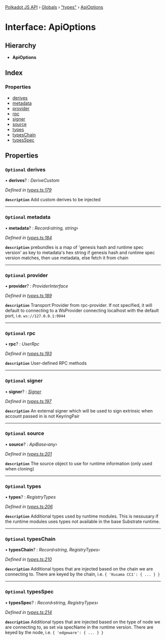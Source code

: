 [Polkadot JS API](../README.md) › [Globals](../globals.md) › ["types"](../modules/_types_.md) › [ApiOptions](_types_.apioptions.md)

# Interface: ApiOptions

## Hierarchy

* **ApiOptions**

## Index

### Properties

* [derives](_types_.apioptions.md#optional-derives)
* [metadata](_types_.apioptions.md#optional-metadata)
* [provider](_types_.apioptions.md#optional-provider)
* [rpc](_types_.apioptions.md#optional-rpc)
* [signer](_types_.apioptions.md#optional-signer)
* [source](_types_.apioptions.md#optional-source)
* [types](_types_.apioptions.md#optional-types)
* [typesChain](_types_.apioptions.md#optional-typeschain)
* [typesSpec](_types_.apioptions.md#optional-typesspec)

## Properties

### `Optional` derives

• **derives**? : *DeriveCustom*

*Defined in [types.ts:179](https://github.com/polkadot-js/api/blob/2875fdf2cf/packages/api/src/types.ts#L179)*

**`description`** Add custom derives to be injected

___

### `Optional` metadata

• **metadata**? : *Record‹string, string›*

*Defined in [types.ts:184](https://github.com/polkadot-js/api/blob/2875fdf2cf/packages/api/src/types.ts#L184)*

**`description`** prebundles is a map of 'genesis hash and runtime spec version' as key to metadata's hex string
if genesis hash and runtime spec version matches, then use metadata, else fetch it from chain

___

### `Optional` provider

• **provider**? : *ProviderInterface*

*Defined in [types.ts:189](https://github.com/polkadot-js/api/blob/2875fdf2cf/packages/api/src/types.ts#L189)*

**`description`** Transport Provider from rpc-provider. If not specified, it will default to
connecting to a WsProvider connecting localhost with the default port, i.e. `ws://127.0.0.1:9944`

___

### `Optional` rpc

• **rpc**? : *UserRpc*

*Defined in [types.ts:193](https://github.com/polkadot-js/api/blob/2875fdf2cf/packages/api/src/types.ts#L193)*

**`description`** User-defined RPC methods

___

### `Optional` signer

• **signer**? : *[Signer](_types_.signer.md)*

*Defined in [types.ts:197](https://github.com/polkadot-js/api/blob/2875fdf2cf/packages/api/src/types.ts#L197)*

**`description`** An external signer which will be used to sign extrinsic when account passed in is not KeyringPair

___

### `Optional` source

• **source**? : *ApiBase‹any›*

*Defined in [types.ts:201](https://github.com/polkadot-js/api/blob/2875fdf2cf/packages/api/src/types.ts#L201)*

**`description`** The source object to use for runtime information (only used when cloning)

___

### `Optional` types

• **types**? : *RegistryTypes*

*Defined in [types.ts:206](https://github.com/polkadot-js/api/blob/2875fdf2cf/packages/api/src/types.ts#L206)*

**`description`** Additional types used by runtime modules. This is nessusary if the runtime modules
uses types not available in the base Substrate runtime.

___

### `Optional` typesChain

• **typesChain**? : *Record‹string, RegistryTypes›*

*Defined in [types.ts:210](https://github.com/polkadot-js/api/blob/2875fdf2cf/packages/api/src/types.ts#L210)*

**`description`** Additional types that are injected based on the chain we are connecting to. There are keyed by the chain, i.e. `{ 'Kusama CC1': { ... } }`

___

### `Optional` typesSpec

• **typesSpec**? : *Record‹string, RegistryTypes›*

*Defined in [types.ts:214](https://github.com/polkadot-js/api/blob/2875fdf2cf/packages/api/src/types.ts#L214)*

**`description`** Additional types that are injected based on the type of node we are connecting to, as set via specName in the runtime version. There are keyed by the node, i.e. `{ 'edgeware': { ... } }`
